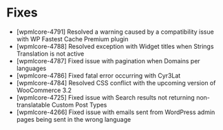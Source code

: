 # Fixes
* [wpmlcore-4791] Resolved a warning caused by a compatibility issue with WP Fastest Cache Premium plugin
* [wpmlcore-4788] Resolved exception with Widget titles when Strings Translation is not active
* [wpmlcore-4787] Fixed issue with pagination when Domains per languages
* [wpmlcore-4786] Fixed fatal error occurring with Cyr3Lat
* [wpmlcore-4784] Resolved CSS conflict with the upcoming version of WooCommerce 3.2
* [wpmlcore-4725] Fixed issue with Search results not returning non-translatable Custom Post Types
* [wpmlcore-4266] Fixed issue with emails sent from WordPress admin pages being sent in the wrong language